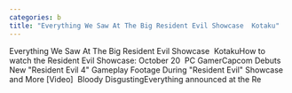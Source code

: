 ```yaml
---
categories: b
title: "Everything We Saw At The Big Resident Evil Showcase  Kotaku"
---
```

Everything We Saw At The Big Resident Evil Showcase&nbsp;&nbsp;KotakuHow to watch the Resident Evil Showcase: October 20&nbsp;&nbsp;PC GamerCapcom Debuts New "Resident Evil 4" Gameplay Footage During "Resident Evil" Showcase and More [Video]&nbsp;&nbsp;Bloody DisgustingEverything announced at the Re